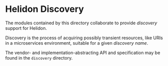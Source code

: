 # Helidon Discovery

The modules contained by this directory collaborate to provide <dfn>discovery</dfn> support for Helidon.

Discovery is the process of acquiring possibly transient resources, like URIs in a microservices environment,
suitable for a given <dfn>discovery name</dfn>.

The vendor- and implementation-abstracting API and specification may be found in the `discovery` directory.

